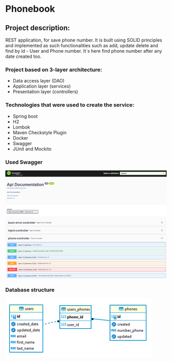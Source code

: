 # Phonebook
## Project description:
REST application, for save phone number. It is built using SOLID principles 
and implemented as such functionalities such as add, update delete and find by id - User and Phone number.
It`s here find phone number after any date created too.

### Project based on 3-layer architecture:
 - Data access layer (DAO)
 - Application layer (services)
 - Presentation layer (controllers)

### Technologies that were used to create the service:
 - Spring boot
 - H2
 - Lombok
 - Maven Checkstyle Plugin
 - Docker
 - Swagger
 - JUnit and Mockito

### Used Swagger
![](images/swagger.png)

### Database structure
![](images/database.png)